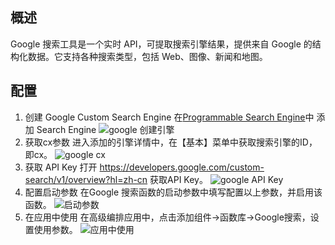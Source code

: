 ## 概述

Google 搜索工具是一个实时 API，可提取搜索引擎结果，提供来自 Google 的结构化数据。它支持各种搜索类型，包括 Web、图像、新闻和地图。

## 配置

1. 创建 Google Custom Search Engine
在[Programmable Search Engine](https://programmablesearchengine.google.com/)中 添加 Search Engine
![google 创建引擎](/ui/fx/img/google_AddSearchEngine.jpg)
2. 获取cx参数
进入添加的引擎详情中，在【基本】菜单中获取搜索引擎的ID，即cx。
![google cx ](/ui/fx/img/google_cx.jpg)
3. 获取 API Key
打开 https://developers.google.com/custom-search/v1/overview?hl=zh-cn 获取API Key。
![google API Key](/ui/fx/img/google_APIKey.jpg)
4. 配置启动参数
在Google 搜索函数的启动参数中填写配置以上参数，并启用该函数。
![启动参数](/ui/fx/img/google_setting.jpg)
5. 在应用中使用
在高级编排应用中，点击添加组件->函数库->Google搜索，设置使用参数。
![应用中使用](/ui/fx/img/google_app_used.jpg)
